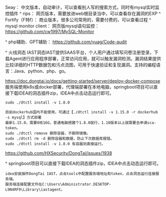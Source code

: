 Seay：
  中文版本，自动审计，可以查看别人写的搜索方式，同时有mysql实时监控插件
^
rips：
  网页版本，需要放进web根目录当中，可以查看存在漏洞的EXP
^
Fortify（F特f）：
  商业版本，很多公司常用的，需要付费的，可以查看过程
^
mysql monitor client：
    网页版mysql语句监控：<https://github.com/cw1997/MySQL-Monitor>


^
php辅助、GPT辅助：
<https://github.com/yuag/Code-audit>

^
火线洞态 IAST洞态IAST提供SAAS平台，个人用户通过填写问卷注册登录，下载Agent进行应用程序部署，正常访问应用，就可以触发漏洞检测。漏洞结果提供比较详细的HTTP数据包和污点流图，可用于快速验证和复现漏洞。支持的编程语言：Java、python、php、go。


<https://doc.dongtai.io/docs/getting-started/server/deploy-docker-compose>
服务端使用k8s或docker部署，代理端部署在本地电脑，springboot项目可以直接下载IDEA的洞态插件zip，IDEA中点击动态运行即可。
```
sudo ./dtctl install -v 1.8.0

目前dockerhub国内不能使用，可通过【./dtctl install -v 1.15.0 -r dockerhub -s mysql】方式部署
最新1.15.0，需要8核16G，普通电脑搭建个1.8.0就行，1.10版本以上就需要去申请sca-token。
sudo ./dtctl remove 删除容器，不删除镜像。
sudo ./dtctl rm -d 删除容器和数据，防止下次数据库报错。
sudo ./dtctl install -v 1.8.0 有容器则直接运行。

```
<https://github.com/HXSecurity/DongTai/issues/1938>

^
springboot项目可以直接下载IDEA的洞态插件zip，IDEA中点击动态运行即可。
```
idea安装插件DongTai IAST，点击tools中配置服务端地址和token，点击洞态运行连接服务端。
服务端连接配置文件在C:\Users\Administrator.DESKTOP-L9N4RF9\Library\iastagent。
```